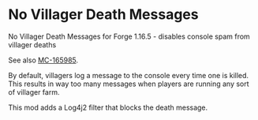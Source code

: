 # No Villager Death Messages
No Villager Death Messages for Forge 1.16.5 - disables console spam from villager deaths

See also [MC-165985](https://bugs.mojang.com/browse/MC-165985).

By default, villagers log a message to the console every time one is killed.
This results in way too many messages when players are running any sort of villager farm.

This mod adds a Log4j2 filter that blocks the death message.
